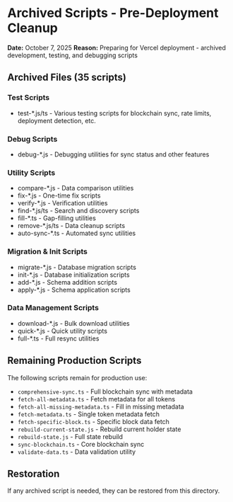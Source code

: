 # Archived Scripts - Pre-Deployment Cleanup

**Date:** October 7, 2025
**Reason:** Preparing for Vercel deployment - archived development, testing, and debugging scripts

## Archived Files (35 scripts)

### Test Scripts
- test-*.js/ts - Various testing scripts for blockchain sync, rate limits, deployment detection, etc.

### Debug Scripts  
- debug-*.js - Debugging utilities for sync status and other features

### Utility Scripts
- compare-*.js - Data comparison utilities
- fix-*.js - One-time fix scripts
- verify-*.js - Verification utilities
- find-*.js/ts - Search and discovery scripts
- fill-*.ts - Gap-filling utilities
- remove-*.js/ts - Data cleanup scripts
- auto-sync-*.ts - Automated sync utilities

### Migration & Init Scripts
- migrate-*.js - Database migration scripts
- init-*.js - Database initialization scripts
- add-*.js - Schema addition scripts
- apply-*.js - Schema application scripts

### Data Management Scripts
- download-*.js - Bulk download utilities
- quick-*.js - Quick utility scripts
- full-*.ts - Full resync utilities

## Remaining Production Scripts

The following scripts remain for production use:
- `comprehensive-sync.ts` - Full blockchain sync with metadata
- `fetch-all-metadata.ts` - Fetch metadata for all tokens
- `fetch-all-missing-metadata.ts` - Fill in missing metadata
- `fetch-metadata.ts` - Single token metadata fetch
- `fetch-specific-block.ts` - Specific block data fetch
- `rebuild-current-state.js` - Rebuild current holder state
- `rebuild-state.js` - Full state rebuild
- `sync-blockchain.ts` - Core blockchain sync
- `validate-data.ts` - Data validation utility

## Restoration

If any archived script is needed, they can be restored from this directory.
